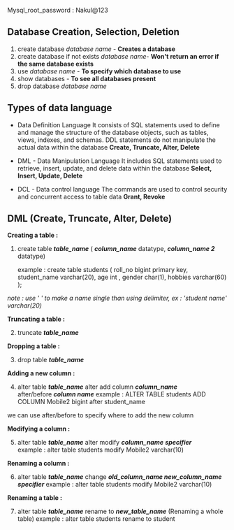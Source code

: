 Mysql_root_password : Nakul@123

## Database Creation, Selection, Deletion
1. create database *database name* - **Creates a database**
2. create database if not exists *database name*- **Won't return an error if the same database exists**
3. use *database name* - **To specify which database to use**
4. show databases - **To see all databases present**
5. drop database *database name* 

## Types of data language

 - Data Definition Language
	It consists of SQL statements used to define and manage the structure of the database objects, such as tables, views, indexes, and schemas. DDL statements do not manipulate the actual data within the database
		**Create, Truncate, Alter, Delete**

-  DML - Data Manipulation Language
	It includes SQL statements used to retrieve, insert, update, and delete data within the database
		**Select, Insert, Update, Delete**

-  DCL - Data control language
	The commands are used to control security and concurrent access to table data
		**Grant, Revoke**



## DML (Create, Truncate, Alter, Delete)

**Creating a table :**

1. create table ***table_name*** ( ***column_name*** datatype, ***column_name 2*** datatype)

    example : create table students (
			roll_no bigint primary key,
            student_name varchar(20),
            age int ,
            gender char(1),
            hobbies varchar(60)
         );

  *note : use ' ' to make a name single than using delimiter, ex : 'student name' varchar(20)*
  
**Truncating a table :** 

2. truncate ***table_name***  

**Dropping a table :** 

3. drop table ***table_name***

**Adding a new column :** 

4. alter table ***table_name*** alter add column ***column_name***  
    after/before ***column name***
 example : ALTER TABLE students ADD COLUMN Mobile2 bigint after student_name
 
  we can use after/before to specify where to add the new column 

**Modifying a column :** 

5.  alter table ***table_name*** alter modify ***column_name*** ***specifier***  
	example : alter table students modify Mobile2 varchar(10)


**Renaming a column :** 

6. alter table ***table_name*** change ***old_column_name new_column_name specifier*** 
	example : alter table students modify Mobile2 varchar(10)

**Renaming a table :** 

7. alter table ***table_name*** rename to ***new_table_name*** (Renaming a whole table)
	example : alter table students rename to student